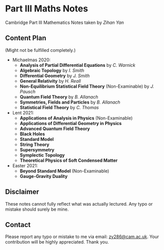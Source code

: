 # Part III Maths Notes
Cambridge Part III Mathematics Notes taken by *Zihan Yan*

## Content Plan

(Might not be fulfilled completely.)

- Michaelmas 2020:
  - **Analysis of Partial Differential Equations** by *C. Warnick*
  - **Algebraic Topology** by *I. Smith*
  - **Differential Geometry** by *J. Smith*
  - **General Relativity** by *H. Reall*
  - **Non-Equilibrium Statistical Field Theory** (Non-Examinable) by *J. Pausch*
  - **Quantum Field Theory** by *B. Allanach*
  - **Symmetries, Fields and Particles** by *B. Allanach*
  - **Statistical Field Theory** by *C. Thomas*
- Lent 2021:
  - **Applications of Analysis in Physics** (Non-Examinable)
  - **Applications of Differential Geometry in Physics**
  - **Advanced Quantum Field Theory**
  - **Black Holes**
  - **Standard Model**
  - **String Theory**
  - **Supersymmetry**
  - **Symplectic Topology**
  - **Theoretical Physics of Soft Condensed Matter**
- Easter 2021:
  - **Beyond Standard Model** (Non-Examinable)
  - **Gauge-Gravity Duality**

## Disclaimer

These notes cannot fully reflect what was actually lectured. Any typo or mistake should surely be mine.

## Contact

Please report any typo or mistake to me via email: [zy286@cam.ac.uk](mailto:zy286@cam.ac.uk). Your contribution will be highly appreciated. Thank you.



